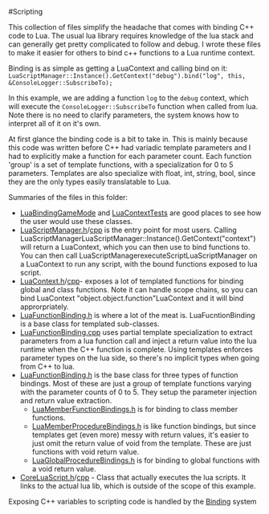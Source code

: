 #Scripting 

This collection of files simplify the headache that comes with binding C++ code to Lua.  The usual lua library requires knowledge of the lua stack and can generally get pretty complicated to follow and debug.  I wrote these files to make it easier for others to bind c++ functions to a Lua runtime context.

Binding is as simple as getting a LuaContext and calling bind on it:
`LuaScriptManager::Instance().GetContext("debug").bind("log", this, &ConsoleLogger::SubscribeTo);`

In this example, we are adding a function `log` to the `debug` context, which will execute the `ConsoleLogger::SubscribeTo` function when called from lua.  Note there is no need to clarify parameters, the system knows how to interpret all of it on it's own.

At first glance the binding code is a bit to take in.  This is mainly because this code was written before C++ had variadic template parameters and I had to explicitly make a function for each parameter count.  Each function 'group' is a set of template functions, with a specialization for 0 to 5 parameters.  Templates are also specialize with float, int, string, bool, since they are the only types easily translatable to Lua.

Summaries of the files in this folder: 

* [LuaBindingGameMode](LuaBindingGameMode.cpp) and [LuaContextTests](LuaContextTests.cpp) are good places to see how the user would use these classes.
* [LuaScriptManager.h](LuaScriptManager.h)/[cpp](LuaScriptManager.cpp) is the entry point for most users.  Calling LuaScriptManagerLuaScriptManager::Instance().GetContext("context") will return a LuaContext, which you can then use to bind functions to.  You can then call LuaScriptManagerexecuteScriptLuaScriptManager on a LuaContext to run any script, with the bound functions exposed to lua script.
* [LuaContext.h](LuaContext.h)/[cpp](LuaContext.cpp)- exposes a lot of templated functions for binding global and class functions.  Note it can handle scope chains, so you can bind LuaContext "object.object.function"LuaContext  and it will bind approrpriately.
* [LuaFunctionBinding.h](LuaFunctionBinding.h) is where a lot of the meat is.  LuaFucntionBinding is a base class for templated sub-classes.
* [LuaFunctionBinding.cpp](LuaFunctionBinding.cpp) uses partial template specialization to extract parameters from a lua function call and inject a return value into the lua runtime when the C++ function is complete.  Using templates enforces parameter types on the lua side, so there's no implicit types when going from C++ to lua.
* [LuaFunctionBinding.h](LuaFunctionBinding.h) is the base class for three types of function bindings.  Most of these are just a group of template functions varying with the parameter counts of 0 to 5.  They setup the parameter injection and return value extraction.
  * [LuaMemberFunctionBindings.h](LuaMemberFunctionBindings.h) is for binding to class member functions.
  * [LuaMemberProcedureBindings.h](LuaMemberProcedureBindings.h) is like function bindings, but since templates get (even more) messy with return values, it's easier to just omit the return value of void from the template.  These are just functions with void return value.
  * [LuaGlobalProcedureBindings.h](LuaGlobalProcedureBindings.h) is for binding to global functions with a void return value.
* [CoreLuaScript.h](CoreLuaScript.h)/[cpp](CoreLuaScript.cpp) - Class that actually executes the lua scripts.  It links to the actual lua lib, which is outside of the scope of this example.

Exposing C++ variables to scripting code is handled by the [Binding](/Binding) system